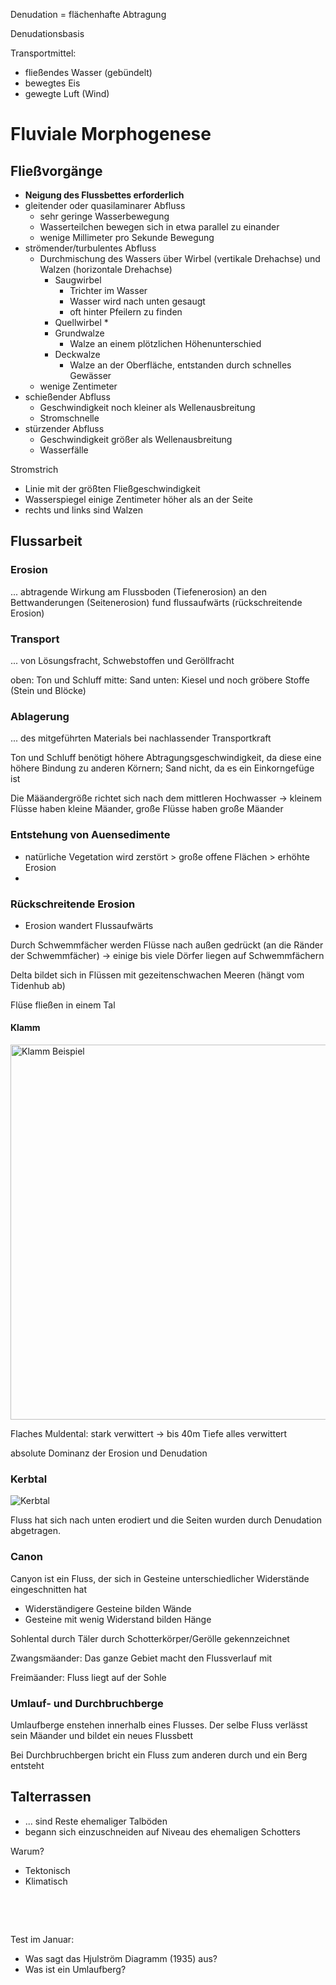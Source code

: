Denudation = flächenhafte Abtragung

Denudationsbasis

Transportmittel:
* fließendes Wasser (gebündelt)
* bewegtes Eis
* gewegte Luft (Wind)

# Fluviale Morphogenese
## Fließvorgänge
* **Neigung des Flussbettes erforderlich**
* gleitender oder quasilaminarer Abfluss
    * sehr geringe Wasserbewegung
    * Wasserteilchen bewegen sich in etwa parallel zu einander
    * wenige Millimeter pro Sekunde Bewegung
* strömender/turbulentes Abfluss
    * Durchmischung des Wassers über Wirbel (vertikale Drehachse) und Walzen (horizontale Drehachse)
        * Saugwirbel
            * Trichter im Wasser
            * Wasser wird nach unten gesaugt
            * oft hinter Pfeilern zu finden
        * Quellwirbel
            * 
        * Grundwalze
            * Walze an einem plötzlichen Höhenunterschied
        * Deckwalze
            * Walze an der Oberfläche, entstanden durch schnelles Gewässer
    * wenige Zentimeter
* schießender Abfluss
    * Geschwindigkeit noch kleiner als Wellenausbreitung
    * Stromschnelle
* stürzender Abfluss
    * Geschwindigkeit größer als Wellenausbreitung
    * Wasserfälle

Stromstrich
* Linie mit der größten Fließgeschwindigkeit
* Wasserspiegel einige Zentimeter höher als an der Seite
* rechts und links sind Walzen

## Flussarbeit
### Erosion
... abtragende Wirkung am Flussboden (Tiefenerosion) an den Bettwanderungen (Seitenerosion) fund flussaufwärts (rückschreitende Erosion)

### Transport
... von Lösungsfracht, Schwebstoffen und Geröllfracht

oben: Ton und Schluff
mitte: Sand
unten: Kiesel und noch gröbere Stoffe (Stein und Blöcke)

### Ablagerung
... des mitgeführten Materials bei nachlassender Transportkraft

Ton und Schluff benötigt höhere Abtragungsgeschwindigkeit, da diese eine höhere Bindung zu anderen Körnern; Sand nicht, da es ein Einkorngefüge ist

Die Määandergröße richtet sich nach dem mittleren Hochwasser -> kleinem Flüsse haben kleine Mäander, große Flüsse haben große Mäander

### Entstehung von Auensedimente
* natürliche Vegetation wird zerstört > große offene Flächen > erhöhte Erosion
* 

### Rückschreitende Erosion
* Erosion wandert Flussaufwärts

Durch Schwemmfächer werden Flüsse nach außen gedrückt (an die Ränder der Schwemmfächer) -> einige bis viele Dörfer liegen auf Schwemmfächern

Delta bildet sich in Flüssen mit gezeitenschwachen Meeren (hängt vom Tidenhub ab)

Flüse fließen in einem Tal

#### Klamm
<img title="Klamm Beispiel" width="600" src="https://github.com/s92854/Physische-Geographie/assets/134683810/4a3a6c9f-882d-4f54-8f16-d25643717968">

Flaches Muldental: stark verwittert &rarr; bis 40m Tiefe alles verwittert

absolute Dominanz der Erosion und Denudation

### Kerbtal

<img title="Kerbtal" src="https://github.com/s92854/Physische-Geographie/assets/134683810/777d8434-d7d2-4662-bf5e-3f1d1924a0b1">

Fluss hat sich nach unten erodiert und die Seiten wurden durch Denudation abgetragen.

### Canon
Canyon ist ein Fluss, der sich in Gesteine unterschiedlicher Widerstände eingeschnitten hat
* Widerständigere Gesteine bilden Wände
* Gesteine mit wenig Widerstand bilden Hänge

Sohlental durch Täler durch Schotterkörper/Gerölle gekennzeichnet

Zwangsmäander: Das ganze Gebiet macht den Flussverlauf mit

Freimäander: Fluss liegt auf der Sohle


### Umlauf- und Durchbruchberge
Umlaufberge enstehen innerhalb eines Flusses. Der selbe Fluss verlässt sein Mäander und bildet ein neues Flussbett

Bei Durchbruchbergen bricht ein Fluss zum anderen durch und ein Berg entsteht

## Talterrassen
* ... sind Reste ehemaliger Talböden
* begann sich einzuschneiden auf Niveau des ehemaligen Schotters

Warum?
* Tektonisch
* Klimatisch


&nbsp;

&nbsp;

Test im Januar: 
* Was sagt das Hjulström Diagramm (1935) aus?
* Was ist ein Umlaufberg?
